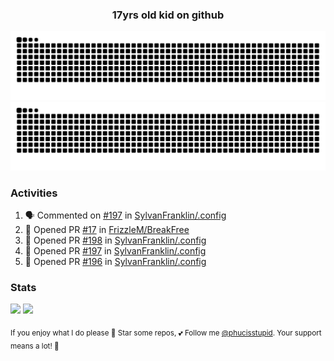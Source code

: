 <h3 align="center">17yrs old kid on github</h3>

![GitHub Contribution Grid Snake (Dark)](https://raw.githubusercontent.com/phucisstupid/phucisstupid/output/catppuccin-mocha.svg#gh-dark-mode-only)
![GitHub Contribution Grid Snake (Light)](https://raw.githubusercontent.com/phucisstupid/phucisstupid/output/github-contribution-grid-snake.svg#gh-light-mode-only)

### Activities

<!--START_SECTION:activity-->
1. 🗣 Commented on [#197](https://github.com/SylvanFranklin/.config/pull/197#issuecomment-3395842848) in [SylvanFranklin/.config](https://github.com/SylvanFranklin/.config)
2. 💪 Opened PR [#17](https://github.com/FrizzleM/BreakFree/pull/17) in [FrizzleM/BreakFree](https://github.com/FrizzleM/BreakFree)
3. 💪 Opened PR [#198](https://github.com/SylvanFranklin/.config/pull/198) in [SylvanFranklin/.config](https://github.com/SylvanFranklin/.config)
4. 💪 Opened PR [#197](https://github.com/SylvanFranklin/.config/pull/197) in [SylvanFranklin/.config](https://github.com/SylvanFranklin/.config)
5. 💪 Opened PR [#196](https://github.com/SylvanFranklin/.config/pull/196) in [SylvanFranklin/.config](https://github.com/SylvanFranklin/.config)
<!--END_SECTION:activity-->

### Stats

<div>
  <img width=400 src="https://github-readme-stats.vercel.app/api?username=phucisstupid&show_icons=true&theme=catppuccin_mocha"/>
  <img width=400 src="https://github-readme-stats.vercel.app/api/top-langs?username=phucisstupid&layout=compact&theme=catppuccin_mocha&card_width=395"/>
</div>

<sub>If you enjoy what I do please 🌟 Star some repos, 💕 Follow me [@phucisstupid](https://github.com/phucisstupid). Your support means a lot! 🥰
